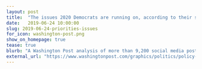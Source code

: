 ```yaml
---
layout: post
title:  "The issues 2020 Democrats are running on, according to their social media"
date:   2019-06-24 10:00:00
slug: 2019-06-24-priorities-issues
for_icon: washington-post.png
show_on_homepage: true
tease: true
blurb: "A Washington Post analysis of more than 9,200 social media posts shows which issues candidates talked up."
external_url: "https://www.washingtonpost.com/graphics/politics/policy-2020/priorities-issues/"
---
```


